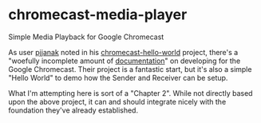 chromecast-media-player
=======================

Simple Media Playback for Google Chromecast 

As user [pjjanak](http://github.com/pjjanak) noted in his [chromecast-hello-world](http://github.com/pjjanak/chromecast-hello-world) project, there's a "woefully incomplete amount of [documentation](https://developers.google.com/cast/)" on developing for the Google Chromecast.  Their project is a fantastic start, but it's also a simple "Hello World" to demo how the Sender and Receiver can be setup.

What I'm attempting here is sort of a "Chapter 2".  While not directly based upon the above project, it can and should integrate nicely with the foundation they've already established.
